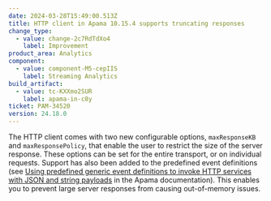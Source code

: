 ```yaml
---
date: 2024-03-28T15:49:00.513Z
title: HTTP client in Apama 10.15.4 supports truncating responses
change_type:
  - value: change-2c7RdTdXo4
    label: Improvement
product_area: Analytics
component:
  - value: component-M5-cepIIS
    label: Streaming Analytics
build_artifact:
  - value: tc-KXXmo2SUR
    label: apama-in-c8y
ticket: PAM-34520
version: 24.18.0
---
```

The HTTP client comes with two new configurable options, `maxResponseKB` and `maxResponsePolicy`, that enable the user to restrict the size of the server response. These options can be set for the entire transport, or on individual requests. Support has also been added to the predefined event definitions (see [Using predefined generic event definitions to invoke HTTP services with JSON and string payloads](https://documentation.softwareag.com/pam/10.15.4/en/webhelp/pam-webhelp/index.html#page/pam-webhelp/co-ConApaAppToExtCom_httpclient_using_predefined_generic_event_definitions.html) in the Apama documentation). This enables you to prevent large server responses from causing out-of-memory issues.
